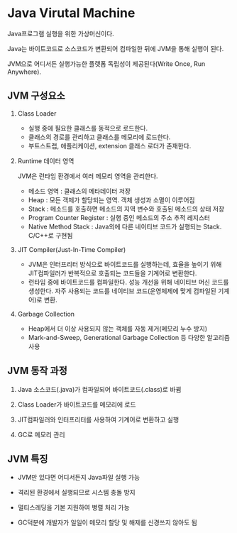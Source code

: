 # Java Virutal Machine

Java프로그램 실행을 위한 가상머신이다.

Java는 바이트코드로 소스코드가 변환되어 컴파일한 뒤에 JVM을 통해 실행이 된다.

JVM으로 어디서든 실행가능한 플랫폼 독립성이 제공된다(Write Once, Run Anywhere).

## JVM 구성요소

1. Class Loader
    - 실행 중에 필요한 클래스를 동적으로 로드한다.
    - 클래스의 경로를 관리하고 클래스를 메모리에 로드한다.
    - 부트스트랩, 애플리케이션, extension 클래스 로더가 존재한다.

2. Runtime 데이터 영역

    JVM은 런타임 환경에서 여러 메모리 영역을 관리한다.

    - 메소드 영역 : 클래스의 메타데이터 저장
    - Heap : 모든 객체가 할당되는 영역. 객체 생성과 소멸이 이루어짐
    - Stack : 메소드를 호출하면 메소드의 지역 변수와 호출된 메소드의 상태 저장
    - Program Counter Register : 실행 중인 메소드의 주소 추적 레지스터
    - Native Method Stack : Java외에 다른 네이티브 코드가 실행되는 Stack. C/C++로 구현됨

3. JIT Compiler(Just-In-Time Compiler)

    - JVM은 인터프리터 방식으로 바이트코드를 실행하는데, 효율을 높이기 위해 JIT컴파일러가 반복적으로 호출되는 코드들을 기계어로 변환한다.
    - 런타임 중에 바이트코드를 컴파일한다. 성능 개선을 위해 네이티브 머신 코드를 생성한다. 자주 사용되는 코드를 네이티브 코드(운영체제에 맞게 컴파일된 기계어)로 변환.

4. Garbage Collection
    
    - Heap에서 더 이상 사용되지 않는 객체를 자동 제거(메모리 누수 방지)
    - Mark-and-Sweep, Generational Garbage Collection 등 다양한 알고리즘 사용

## JVM 동작 과정

1. Java 소스코드(.java)가 컴파일되어 바이트코드(.class)로 바뀜

2. Class Loader가 바이트코드를 메모리에 로드

3. JIT컴파일러와 인터프리터를 사용하여 기계어로 변환하고 실행

4. GC로 메모리 관리

## JVM 특징

- JVM만 있다면 어디서든지 Java파일 실행 가능

- 격리된 환경에서 실행되므로 시스템 충돌 방지

- 멀티스레딩을 기본 지원하여 병렬 처리 가능

- GC덕분에 개발자가 일일이 메모리 할당 및 해제를 신경쓰지 않아도 됨